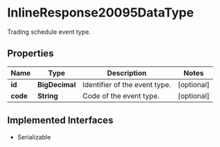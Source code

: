 

# InlineResponse20095DataType

Trading schedule event type.

## Properties

Name | Type | Description | Notes
------------ | ------------- | ------------- | -------------
**id** | **BigDecimal** | Identifier of the event type. |  [optional]
**code** | **String** | Code of the event type. |  [optional]


## Implemented Interfaces

* Serializable


